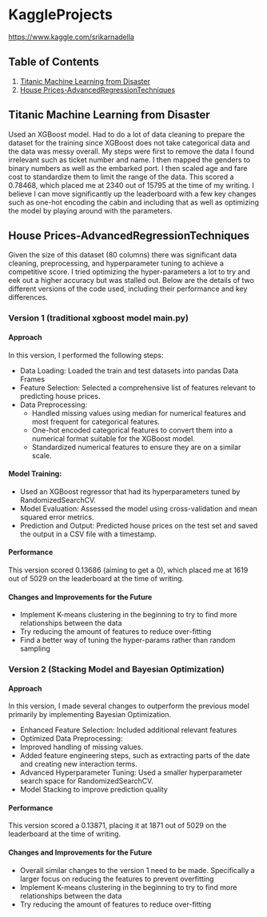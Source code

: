 # KaggleProjects
https://www.kaggle.com/srikarnadella

## Table of Contents
1. [Titanic Machine Learning from Disaster](#titanic-machine-learning-from-disaster)
2. [House Prices-AdvancedRegressionTechniques](#house-prices-advancedregressiontechniques)
    


## Titanic Machine Learning from Disaster
Used an XGBoost model. Had to do a lot of data cleaning to prepare the dataset for the training since XGBoost does not take categorical data and the data was messy overall. My steps were first to remove the data I found irrelevant such as ticket number and name. I then mapped the genders to binary numbers as well as the embarked port. I then scaled age and fare cost to standardize them to limit the range of the data. This scored a 0.78468, which placed me at 2340 out of 15795 at the time of my writing. I believe I can move significantly up the leaderboard with a few key changes such as one-hot encoding the cabin and including that as well as optimizing the model by playing around with the parameters.


## House Prices-AdvancedRegressionTechniques
Given the size of this dataset (80 columns) there was significant data cleaning, preprocessing, and hyperparameter tuning to achieve a competitive score. I tried optimizing the hyper-parameters a lot to try and eek out a higher accuracy but was stalled out. Below are the details of two different versions of the code used, including their performance and key differences.

### Version 1 (traditional xgboost model main.py)
#### Approach
In this version, I performed the following steps:
* Data Loading: Loaded the train and test datasets into pandas Data Frames
* Feature Selection: Selected a comprehensive list of features relevant to predicting house prices.
* Data Preprocessing: 
  * Handled missing values using median for numerical features and most frequent for categorical features.
  * One-hot encoded categorical features to convert them into a numerical format suitable for the XGBoost model.
  * Standardized numerical features to ensure they are on a similar scale.

#### Model Training:
* Used an XGBoost regressor that had its hyperparameters tuned by RandomizedSearchCV.
* Model Evaluation: Assessed the model using cross-validation and mean squared error metrics.
* Prediction and Output: Predicted house prices on the test set and saved the output in a CSV file with a timestamp.

#### Performance
This version scored 0.13686 (aiming to get a 0), which placed me at 1619 out of 5029 on the leaderboard at the time of writing.

#### Changes and Improvements for the Future
* Implement K-means clustering in the beginning to try to find more relationships between the data
* Try reducing the amount of features to reduce over-fitting
* Find a better way of tuning the hyper-params rather than random sampling

### Version 2 (Stacking Model and Bayesian Optimization)
#### Approach
In this version, I made several changes to outperform the previous model primarily by implementing Bayesian Optimization.

* Enhanced Feature Selection: Included additional relevant features
* Optimized Data Preprocessing:
 * Improved handling of missing values.
 * Added feature engineering steps, such as extracting parts of the date and creating new interaction terms.
* Advanced Hyperparameter Tuning: Used a smaller hyperparameter search space for RandomizedSearchCV.
* Model Stacking to improve prediction quality

#### Performance
This version scored a 0.13871, placing it at 1871 out of 5029 on the leaderboard at the time of writing. 

#### Changes and Improvements for the Future
* Overall similar changes to the version 1 need to be made. Specifically a larger focus on reducing the features to prevent overfitting
* Implement K-means clustering in the beginning to try to find more relationships between the data
* Try reducing the amount of features to reduce over-fitting
